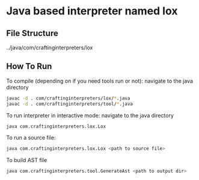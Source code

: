 # Java based interpreter named lox

## File Structure

../java/com/craftinginterpreters/lox

## How To Run

To compile (depending on if you need tools run or not): navigate to the java directory

```sh
javac -d . com/craftinginterpreters/lox/*.java
javac -d . com/craftinginterpreters/tool/*.java
```

To run interpreter in interactive mode: navigate to the java directory

```sh
java com.craftinginterpreters.lox.Lox
```

To run a source file:

```sh
java com.craftinginterpreters.lox.Lox <path to source file>
```

To build AST file 
```sh
java com.craftinginterpreters.tool.GenerateAst <path to output dir>
```
